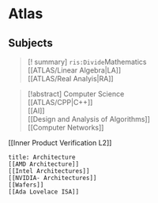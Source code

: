 # Atlas

## Subjects

> [! summary] `ris:Divide`Mathematics  
> [[ATLAS/Linear Algebra|LA]]  
> [[ATLAS/Real Analyis|RA]]

> [!abstract] Computer Science  
> [[ATLAS/CPP|C++]]  
> [[AI]]  
> [[Design and Analysis of Algorithms]]  
> [[Computer Networks]]

[[Inner Product Verification L2]]

```ad-summary
title: Architecture
[[AMD Architecture]]
[[Intel Architectures]]
[[NVIDIA- Architectures]]
[[Wafers]]
[[Ada Lovelace ISA]]
```

